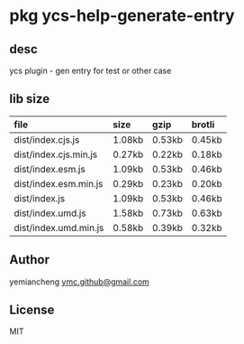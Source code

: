 # pkg ycs-help-generate-entry

## desc
ycs plugin - gen entry for test or other case

## lib size  
file | size | gzip | brotli
:---- | :---- | :---- | :----
dist/index.cjs.js | 1.08kb | 0.53kb | 0.45kb
dist/index.cjs.min.js | 0.27kb | 0.22kb | 0.18kb
dist/index.esm.js | 1.09kb | 0.53kb | 0.46kb
dist/index.esm.min.js | 0.29kb | 0.23kb | 0.20kb
dist/index.js | 1.09kb | 0.53kb | 0.46kb
dist/index.umd.js | 1.58kb | 0.73kb | 0.63kb
dist/index.umd.min.js | 0.58kb | 0.39kb | 0.32kb

## Author
yemiancheng <ymc.github@gmail.com>

## License
MIT